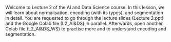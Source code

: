 Welcome to Lecture 2 of the AI and Data Science course. In this lesson, we will learn about normalisation, encoding (with its types), and segmentation in detail. You are requested to go through the lecture slides (Lecture 2.ppt) and the Google Colab file (L2_AI&DS) in parallel. Afterwards, open another Colab file (L2_AI&DS_WS) to practise more and to understand encoding and segmentation.
